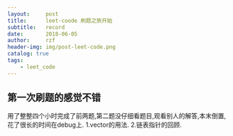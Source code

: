 ```yaml
---
layout:     post
title:      leet-coode 刷题之旅开始
subtitle:   record
date:       2018-06-05
author:     rzf
header-img: img/post-leet-code.png
catalog: true
tags:
    - leet_code
---
```

## 第一次刷题的感觉不错
用了整整四个小时完成了前两题,第二题没仔细看题目,观看别人的解答,本末倒置,花了很长的时间在debug上.
1.vector的用法.
2.链表指针的回顾.
